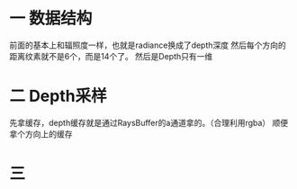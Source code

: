 # 一 数据结构

前面的基本上和辐照度一样，也就是radiance换成了depth深度
然后每个方向的距离纹素就不是6个，而是14个了。
然后是Depth只有一维
# 二 Depth采样
先拿缓存，depth缓存就是通过RaysBuffer的a通道拿的。（合理利用rgba）
顺便拿个方向上的缓存
# 三 